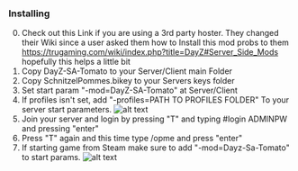 ### Installing

0. Check out this Link if you are using a 3rd party hoster. They changed their Wiki since a user asked them how to Install this mod probs to them https://trugaming.com/wiki/index.php?title=DayZ#Server_Side_Mods hopefully this helps a little bit 
1. Copy DayZ-SA-Tomato to your Server/Client main Folder
2. Copy SchnitzelPommes.bikey to your Servers keys folder
7. Set start param "-mod=DayZ-SA-Tomato" at Server/Client 
8. If profiles isn't set, add "-profiles=PATH TO PROFILES FOLDER" To your server start parameters.
![alt text](https://i.ibb.co/YdpXCwS/Screenshot-2.png)
5. Join your server and login by pressing "T" and typing #login ADMINPW and pressing "enter"
6. Press "T" again and this time type /opme and press "enter"
7. If starting game from Steam make sure to add "-mod=Dayz-Sa-Tomato" to start params.
![alt text](https://i.ibb.co/t3swkS3/Screenshot-7.png)

